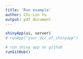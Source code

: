 ```yaml
---
title: 'Run example'
author: Chi-Lin Yu
output: pdf_document
---
```

```r
shinyApp(ui, server) 
# runApp("your_dir_of_shinyapp")
```

```r
# run shiny app on github
runGitHub()
```